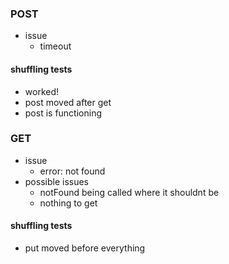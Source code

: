 ### POST
- issue
    - timeout
#### shuffling tests
- worked!
- post moved after get
- post is functioning

### GET
- issue
    - error: not found
- possible issues
    - notFound being called where it shouldnt be
    - nothing to get

#### shuffling tests
- put moved before everything